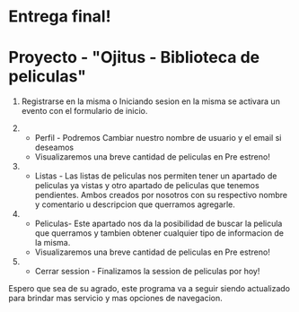 # Entrega final!

# Proyecto  - "Ojitus - Biblioteca de peliculas"

1. Registrarse en la misma o Iniciando sesion en la misma se activara un evento con el formulario de inicio.

2. - Perfil - Podremos Cambiar nuestro nombre de usuario y el email si deseamos 
    - Visualizaremos una breve cantidad de peliculas en Pre estreno!

3. - Listas - Las listas de peliculas nos permiten tener un apartado de peliculas ya vistas y otro apartado de peliculas que tenemos pendientes. Ambos creados por nosotros con su respectivo nombre y comentario u descripcion que querramos agregarle.

4. - Peliculas- Este apartado nos da la posibilidad de buscar la pelicula que querramos y tambien obtener cualquier tipo de informacion de la misma. 
    - Visualizaremos una breve cantidad de peliculas en Pre estreno!

5. - Cerrar session - Finalizamos la session de peliculas por hoy!


Espero que sea de su agrado, este programa va a seguir siendo actualizado para brindar mas servicio y mas opciones de navegacion.